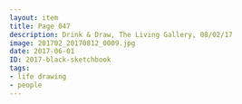 ```yaml
---
layout: item
title: Page 047
description: Drink & Draw, The Living Gallery, 08/02/17
image: 201702_20170812_0009.jpg
date: 2017-06-01
ID: 2017-black-sketchbook
tags: 
- life drawing 
- people
---
```

